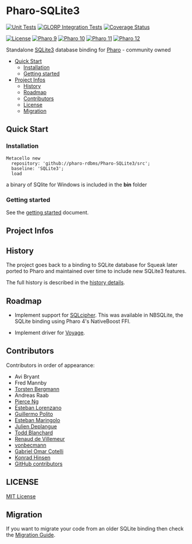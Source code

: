 # Pharo-SQLite3

[![Unit Tests](https://github.com/pharo-rdbms/Pharo-SQLite3/workflows/Unit%20Tests/badge.svg?branch=master)](https://github.com/pharo-rdbms/Pharo-SQLite3/actions?query=workflow%3AUnit%20Tests)
[![GLORP Integration Tests](https://github.com/pharo-rdbms/Pharo-SQLite3/workflows/GLORP%20Integration%20Tests/badge.svg?branch=master)](https://github.com/pharo-rdbms/Pharo-SQLite3/actions?query=workflow%3AGLORP%20Integration%20Tests)
[![Coverage Status](https://codecov.io/github/pharo-rdbms/Pharo-SQLite3/coverage.svg?branch=master)](https://codecov.io/gh/pharo-rdbms/Pharo-SQLite3/branch/master)

[![License](https://img.shields.io/badge/license-MIT-blue.svg)](LICENSE)
[![Pharo 9](https://img.shields.io/badge/Pharo-9.0-%23aac9ff.svg)](https://pharo.org/download)
[![Pharo 10](https://img.shields.io/badge/Pharo-10-%23aac9ff.svg)](https://pharo.org/download)
[![Pharo 11](https://img.shields.io/badge/Pharo-11-%23aac9ff.svg)](https://pharo.org/download)
[![Pharo 12](https://img.shields.io/badge/Pharo-12-%23aac9ff.svg)](https://pharo.org/download)

Standalone [SQLite3](https://www.sqlite.org) database binding for
[Pharo](http://www.pharo.org) - community owned

- [Quick Start](#quick-start)
  - [Installation](#installation)
  - [Getting started](#getting-started)
- [Project Infos](#project-infos)
  - [History](#history)
  - [Roadmap](#roadmap)
  - [Contributors](#contributors)
  - [License](#license)
  - [Migration](#migration)

## Quick Start

### Installation

```Smalltalk
Metacello new
  repository: 'github://pharo-rdbms/Pharo-SQLite3/src';
  baseline: 'SQLite3';
  load
```

a binary of SQlite for Windows is included in the **bin** folder

### Getting started

See the [getting started](doc/getting_started.md) document.

## Project Infos

## History

The project goes back to a binding to SQLite database for Squeak later ported to
Pharo and maintained over time to include new SQLite3 features.

The full history is described in the [history details](doc/history.md).

## Roadmap

- Implement support for
  [SQLcipher](https://github.com/sqlcipher/sqlcipher). This was available
  in NBSQLite, the SQLite binding using Pharo 4's NativeBoost FFI.

- Implement driver for [Voyage](https://github.com/pharo-nosql/voyage).

## Contributors

Contributors in order of appearance:

- Avi Bryant
- Fred Mannby
- [Torsten Bergmann](https://github.com/astares)
- Andreas Raab
- [Pierce Ng](https://github.com/PierceNg)
- [Esteban Lorenzano](https://github.com/estebanlm)
- [Guillermo Polito](https://github.com/guillep)
- [Esteban Maringolo](https://github.com/emaringolo)
- [Julien Deplangue](https://github.com/juliendelplanque)
- [Todd Blanchard](https://github.com/tblanchard)
- [Renaud de Villemeur](https://github.com/rvillemeur)
- [vonbecmann](https://github.com/vonbecmann)
- [Gabriel Omar Cotelli](https://github.com/gcotelli)
- [Konrad Hinsen](https://github.com/khinsen)
- [GitHub contributors](https://github.com/pharo-rdbms/Pharo-SQLite3/graphs/contributors)

## LICENSE

[MIT License](LICENSE)

## Migration

If you want to migrate your code from an older SQLite binding then check the
[Migration Guide](doc/migration.md).
